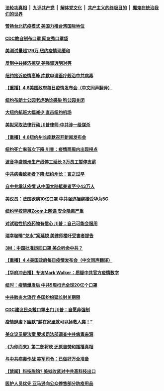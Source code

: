 

####  [法轮功真相](../../../../basic/blob/master/README.md?t=04071601) &nbsp;|&nbsp; [九评共产党](../../../../9ping.md/blob/master/README.md?t=04071601) &nbsp;|&nbsp; [解体党文化](../../../../jtdwh.md/blob/master/README.md?t=04071601)  &nbsp;|&nbsp; [共产主义的终极目的](../../../../gczydzjmd.md/blob/master/README.md?t=04071601) &nbsp;|&nbsp; [魔鬼在统治我们的世界](../../../../mgztzwmdsj.md/blob/master/README.md?t=04071601) 

#### [赞扬台北抗疫模式 美国力推台湾国际地位](../pages/prog203/a102817497.md?t=04071601) 

#### [CDC教自制布口罩 网友秀口罩袋](../pages/prog203/a102817108.md?t=04071601) 

#### [美测试量超179万 纽约疫情现缓和](../pages/prog203/a102817360.md?t=04071601) 

#### [反制中共经济掠夺  美强调透明对等](../pages/prog203/a102817332.md?t=04071601) 

#### [纽约接近疫情高峰 库默申请医疗舰治中共病毒](../pages/prog203/a102817245.md?t=04071601) 

#### [【重播】4.6美国政府每日疫情发布会（中文同声翻译）](../pages/prog203/a102816862.md?t=04071601) 

#### [纽约布朗士公园老虎确诊感染 狗公园关闭](../pages/prog203/a102817249.md?t=04071601) 

#### [大纽约航班大幅减少 直击纽约机场](../pages/prog203/a102817224.md?t=04071601) 

#### [美拟采取法律行动 川普律师:中共涉一级谋杀](../pages/prog203/a102817191.md?t=04071601) 

#### [【重播】4.6纽约州长库默召开新闻发布会](../pages/prog203/a102814964.md?t=04071601) 

#### [纽约死亡率首次下降 川普：疫情两周内出现拐点](../pages/prog203/a102817104.md?t=04071601) 

#### [波音华盛顿州生产线停工延长 3万员工暂停支薪](../pages/prog203/a102816875.md?t=04071601) 

#### [中共病毒致死者下降 纽约州长：言之过早](../pages/prog203/a102816847.md?t=04071601) 

#### [自中共承认疫情 从中国大陆抵美者至少43万人](../pages/prog203/a102816698.md?t=04071601) 

#### [美议员：法国欲购10亿口罩 中共强迫捆绑接受华为5G](../pages/prog203/a102816560.md?t=04071601) 

#### [纽约学校禁用Zoom上网课 安全隐患严重](../pages/prog203/a102816549.md?t=04071601) 

#### [对试验性抗疫药物有信心 川普：自己可能会服用](../pages/prog203/a102816502.md?t=04071601) 

#### [瑞幸咖啡“兑水”案延烧 美律师楼吁受害者提告](../pages/prog203/a102816469.md?t=04071601) 

#### [3M：中国批准运回口罩 美企听命中共？](../pages/prog203/a102816088.md?t=04071601) 

#### [【重播】4.4美国政府每日疫情发布会（中文同声翻译）](../pages/prog203/a102814960.md?t=04071601) 

#### [【华府冲击播】专访Mark Walker：质疑中共官方疫情数字](../pages/prog203/a102816039.md?t=04071601) 

#### [纽时：疫情爆发后 中共5周扫光全球20亿个口罩](../pages/prog203/a102815828.md?t=04071601) 

#### [中共肺炎大流行 各国纷纷延长封关期限](../pages/prog203/a102815688.md?t=04071601) 

#### [CDC建议民众戴口罩出门 川普：自愿非强制](../pages/prog203/a102815632.md?t=04071601) 

#### [疫情肆虐下幽默“躺在家里就可以拯救人类！”](../pages/prog203/a102815594.md?t=04071601) 

#### [美众议员提法案 要求司法部调查中共病毒来源](../pages/prog203/a102815547.md?t=04071601) 

#### [《为你而来》第二部将映 还原自焚和插播真相](../pages/prog203/a102815528.md?t=04071601) 

#### [与中共病毒作战 美军司令：已做好万全准备](../pages/prog203/a102815382.md?t=04071601) 

#### [【禁闻】科技脱钩? 美拟收紧对中共高科技出口](../pages/prog203/a102815496.md?t=04071601) 

#### [医护人员优先 亚马逊向公众停售部分防疫用品](../pages/prog203/a102815473.md?t=04071601) 


